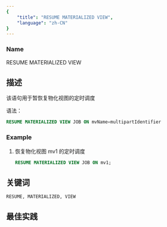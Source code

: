 ```yaml
---
{
    "title": "RESUME MATERIALIZED VIEW",
    "language": "zh-CN"
}
---
```


<!--
Licensed to the Apache Software Foundation (ASF) under one
or more contributor license agreements.  See the NOTICE file
distributed with this work for additional information
regarding copyright ownership.  The ASF licenses this file
to you under the Apache License, Version 2.0 (the
"License"); you may not use this file except in compliance
with the License.  You may obtain a copy of the License at

  http://www.apache.org/licenses/LICENSE-2.0

Unless required by applicable law or agreed to in writing,
software distributed under the License is distributed on an
"AS IS" BASIS, WITHOUT WARRANTIES OR CONDITIONS OF ANY
KIND, either express or implied.  See the License for the
specific language governing permissions and limitations
under the License.
-->

### Name

RESUME MATERIALIZED VIEW

## 描述

该语句用于暂恢复物化视图的定时调度

语法：

```sql
RESUME MATERIALIZED VIEW JOB ON mvName=multipartIdentifier
```

### Example

1. 恢复物化视图 mv1 的定时调度

    ```sql
    RESUME MATERIALIZED VIEW JOB ON mv1;
    ```
   
## 关键词

    RESUME, MATERIALIZED, VIEW

## 最佳实践


